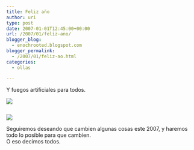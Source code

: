 ```yaml
---
title: Feliz año
author: uri
type: post
date: 2007-01-01T12:45:00+00:00
url: /2007/01/feliz-ano/
blogger_blog:
  - enochrooted.blogspot.com
blogger_permalink:
  - /2007/01/feliz-ao.html
categories:
  - ollas

---
```

Y fuegos artificiales para todos.

[<img style="display:block;text-align:center;cursor:hand;margin:0 auto 10px;" src="http://bp1.blogger.com/_WEHvyZj_jiU/RZkESMQmb5I/AAAAAAAAABI/oGCZjsU-G88/s320/the_city_narrowweb__300x438,0.jpg" border="0" />][1]  
[<img style="display:block;text-align:center;cursor:hand;margin:0 auto 10px;" src="http://bp1.blogger.com/_WEHvyZj_jiU/RZkEZMQmb6I/AAAAAAAAABQ/eqqIhTuuScM/s320/04_06_iraq_b.jpg" border="0" />][2]

Seguiremos deseando que cambien algunas cosas este 2007, y haremos todo lo posible para que cambien.  
O eso decimos todos.

 [1]: http://bp1.blogger.com/_WEHvyZj_jiU/RZkESMQmb5I/AAAAAAAAABI/oGCZjsU-G88/s1600-h/the_city_narrowweb__300x438,0.jpg
 [2]: http://bp1.blogger.com/_WEHvyZj_jiU/RZkEZMQmb6I/AAAAAAAAABQ/eqqIhTuuScM/s1600-h/04_06_iraq_b.jpg